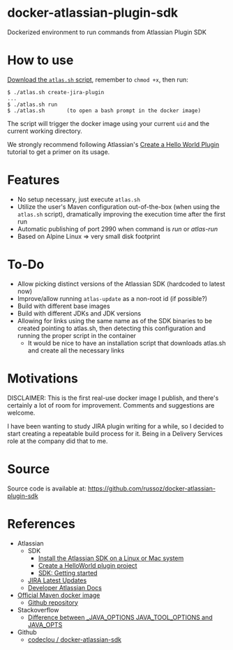 # docker-atlassian-plugin-sdk
Dockerized environment to run commands from Atlassian Plugin SDK

# How to use
[Download the `atlas.sh` script](https://github.com/russoz/docker-atlassian-plugin-sdk/raw/master/atlas.sh),
remember to `chmod +x`, then run:

    $ ./atlas.sh create-jira-plugin
    ...
    $ ./atlas.sh run
    $ ./atlas.sh       (to open a bash prompt in the docker image)

The script will trigger the docker image using your current `uid` and the current working directory.

We strongly recommend following Atlassian's
[Create a Hello World Plugin](https://developer.atlassian.com/server/framework/atlassian-sdk/create-a-helloworld-plugin-project/)
tutorial to get a primer on its usage.

# Features
* No setup necessary, just execute `atlas.sh`
* Utilize the user's Maven configuration out-of-the-box (when using the `atlas.sh` script), dramatically improving
  the execution time after the first run
* Automatic publishing of port 2990 when command is *run* or *atlas-run*
* Based on Alpine Linux => very small disk footprint

# To-Do
* Allow picking distinct versions of the Atlassian SDK (hardcoded to latest now)
* Improve/allow running `atlas-update` as a non-root id (if possible?)
* Build with different base images
* Build with different JDKs and JDK versions
* Allowing for links using the same name as of the SDK binaries to be created pointing to atlas.sh, then detecting
  this configuration and running the proper script in the container
  * It would be nice to have an installation script that downloads atlas.sh and create all the necessary links

# Motivations
DISCLAIMER: This is the first real-use docker image I publish, and there's certainly a lot of room for improvement.
Comments and suggestions are welcome.

I have been wanting to study JIRA plugin writing for a while, so I decided to start creating a repeatable build 
process for it. Being in a Delivery Services role at the company did that to me.

# Source
Source code is available at: https://github.com/russoz/docker-atlassian-plugin-sdk

# References
* Atlassian
  * SDK
    * [Install the Atlassian SDK on a Linux or Mac system](https://developer.atlassian.com/server/framework/atlassian-sdk/install-the-atlassian-sdk-on-a-linux-or-mac-system/)
    * [Create a HelloWorld plugin project](https://developer.atlassian.com/server/framework/atlassian-sdk/create-a-helloworld-plugin-project/)
    * [SDK: Getting started](https://developer.atlassian.com/server/framework/atlassian-sdk/)
  * [JIRA Latest Updates](https://developer.atlassian.com/server/jira/platform/)
  * [Developer Atlassian Docs](https://developer.atlassian.com/docs/)
* [Official Maven docker image](https://hub.docker.com/_/maven)
  * [Github repository](https://github.com/carlossg/docker-maven)
* Stackoverflow 
  * [Difference between _JAVA_OPTIONS JAVA_TOOL_OPTIONS and JAVA_OPTS](https://stackoverflow.com/questions/28327620/difference-between-java-options-java-tool-options-and-java-opts)
* Github
  * [codeclou / docker-atlassian-sdk](https://github.com/codeclou/docker-atlassian-sdk)
